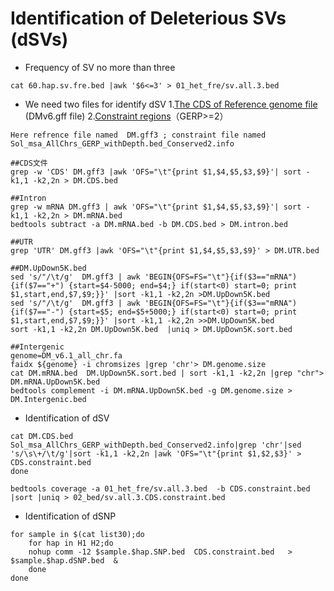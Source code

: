# Identification of Deleterious SVs (dSVs)

- Frequency of SV no more than three
```
cat 60.hap.sv.fre.bed |awk '$6<=3' > 01_het_fre/sv.all.3.bed
```

- We need two files for identify dSV 1.[The CDS of Reference genome file](https://academic.oup.com/gigascience/article/9/9/giaa100/5910251) (DMv6.gff file) 2.[Constraint regions](https://doi.org/10.1016/j.cell.2023.04.008)（GERP>=2）
```
Here refrence file named  DM.gff3 ; constraint file named Sol_msa_AllChrs_GERP_withDepth.bed_Conserved2.info

##CDS文件
grep -w 'CDS' DM.gff3 |awk 'OFS="\t"{print $1,$4,$5,$3,$9}'| sort -k1,1 -k2,2n > DM.CDS.bed 

##Intron
grep -w mRNA DM.gff3 | awk 'OFS="\t"{print $1,$4,$5,$3,$9}'| sort -k1,1 -k2,2n > DM.mRNA.bed 
bedtools subtract -a DM.mRNA.bed -b DM.CDS.bed > DM.intron.bed  

##UTR
grep 'UTR' DM.gff3 |awk 'OFS="\t"{print $1,$4,$5,$3,$9}' > DM.UTR.bed 

##DM.UpDown5K.bed 
sed 's/"/\t/g'  DM.gff3 | awk 'BEGIN{OFS=FS="\t"}{if($3=="mRNA") {if($7=="+") {start=$4-5000; end=$4;} if(start<0) start=0; print $1,start,end,$7,$9;}}' |sort -k1,1 -k2,2n >DM.UpDown5K.bed
sed 's/"/\t/g'  DM.gff3 | awk 'BEGIN{OFS=FS="\t"}{if($3=="mRNA") {if($7=="-") {start=$5; end=$5+5000;} if(start<0) start=0; print $1,start,end,$7,$9;}}' |sort -k1,1 -k2,2n >>DM.UpDown5K.bed
sort -k1,1 -k2,2n DM.UpDown5K.bed  |uniq > DM.UpDown5K.sort.bed 

##Intergenic
genome=DM_v6.1_all_chr.fa
faidx ${genome} -i chromsizes |grep 'chr'> DM.genome.size
cat DM.mRNA.bed  DM.UpDown5K.sort.bed | sort -k1,1 -k2,2n |grep "chr"> DM.mRNA.UpDown5K.bed 
bedtools complement -i DM.mRNA.UpDown5K.bed -g DM.genome.size > DM.Intergenic.bed 
```

- Identification of dSV
```
cat DM.CDS.bed  Sol_msa_AllChrs_GERP_withDepth.bed_Conserved2.info|grep 'chr'|sed 's/\s\+/\t/g'|sort -k1,1 -k2,2n |awk 'OFS="\t"{print $1,$2,$3}' > CDS.constraint.bed
done

bedtools coverage -a 01_het_fre/sv.all.3.bed  -b CDS.constraint.bed  |sort |uniq > 02_bed/sv.all.3.CDS.constraint.bed 
```

- Identification of dSNP
```
for sample in $(cat list30);do
    for hap in H1 H2;do
    nohup comm -12 $sample.$hap.SNP.bed  CDS.constraint.bed   > $sample.$hap.dSNP.bed  &
    done
done
```
